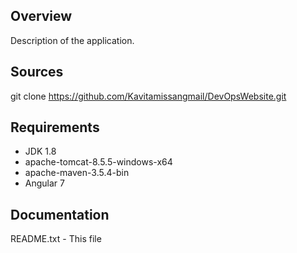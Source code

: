 

Overview
--------
Description of the application.


Sources
-------
git clone https://github.com/Kavitamissangmail/DevOpsWebsite.git


Requirements
------------
- JDK 1.8
- apache-tomcat-8.5.5-windows-x64
- apache-maven-3.5.4-bin
- Angular 7


Documentation
-------------
README.txt  - This file
